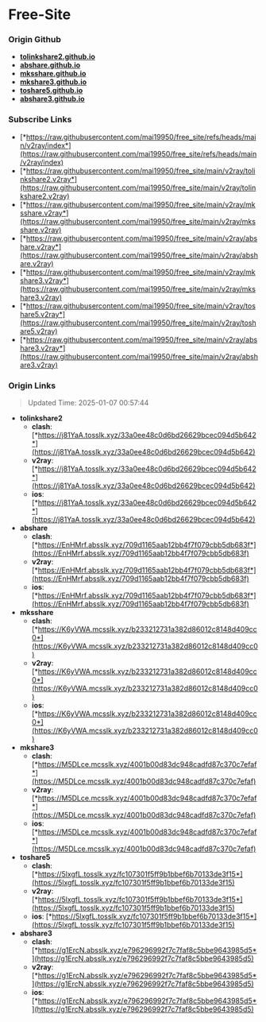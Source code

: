 # Free-Site

### Origin Github

- [**tolinkshare2.github.io**](https://github.com/tolinkshare2/tolinkshare2.github.io)
- [**abshare.github.io**](https://github.com/abshare/abshare.github.io)
- [**mksshare.github.io**](https://github.com/mksshare/mksshare.github.io)
- [**mkshare3.github.io**](https://github.com/mkshare3/mkshare3.github.io)
- [**toshare5.github.io**](https://github.com/toshare5/toshare5.github.io)
- [**abshare3.github.io**](https://github.com/abshare3/abshare3.github.io)

### Subscribe Links

- [*https://raw.githubusercontent.com/mai19950/free_site/refs/heads/main/v2ray/index*](https://raw.githubusercontent.com/mai19950/free_site/refs/heads/main/v2ray/index)
- [*https://raw.githubusercontent.com/mai19950/free_site/main/v2ray/tolinkshare2.v2ray*](https://raw.githubusercontent.com/mai19950/free_site/main/v2ray/tolinkshare2.v2ray)
- [*https://raw.githubusercontent.com/mai19950/free_site/main/v2ray/mksshare.v2ray*](https://raw.githubusercontent.com/mai19950/free_site/main/v2ray/mksshare.v2ray)
- [*https://raw.githubusercontent.com/mai19950/free_site/main/v2ray/abshare.v2ray*](https://raw.githubusercontent.com/mai19950/free_site/main/v2ray/abshare.v2ray)
- [*https://raw.githubusercontent.com/mai19950/free_site/main/v2ray/mkshare3.v2ray*](https://raw.githubusercontent.com/mai19950/free_site/main/v2ray/mkshare3.v2ray)
- [*https://raw.githubusercontent.com/mai19950/free_site/main/v2ray/toshare5.v2ray*](https://raw.githubusercontent.com/mai19950/free_site/main/v2ray/toshare5.v2ray)
- [*https://raw.githubusercontent.com/mai19950/free_site/main/v2ray/abshare3.v2ray*](https://raw.githubusercontent.com/mai19950/free_site/main/v2ray/abshare3.v2ray)

### Origin Links

> Updated Time: 2025-01-07 00:57:44

- **tolinkshare2**
  - **clash**: [*https://j81YaA.tosslk.xyz/33a0ee48c0d6bd26629bcec094d5b642*](https://j81YaA.tosslk.xyz/33a0ee48c0d6bd26629bcec094d5b642)
  - **v2ray**: [*https://j81YaA.tosslk.xyz/33a0ee48c0d6bd26629bcec094d5b642*](https://j81YaA.tosslk.xyz/33a0ee48c0d6bd26629bcec094d5b642)
  - **ios**: [*https://j81YaA.tosslk.xyz/33a0ee48c0d6bd26629bcec094d5b642*](https://j81YaA.tosslk.xyz/33a0ee48c0d6bd26629bcec094d5b642)
- **abshare**
  - **clash**: [*https://EnHMrf.absslk.xyz/709d1165aab12bb4f7f079cbb5db683f*](https://EnHMrf.absslk.xyz/709d1165aab12bb4f7f079cbb5db683f)
  - **v2ray**: [*https://EnHMrf.absslk.xyz/709d1165aab12bb4f7f079cbb5db683f*](https://EnHMrf.absslk.xyz/709d1165aab12bb4f7f079cbb5db683f)
  - **ios**: [*https://EnHMrf.absslk.xyz/709d1165aab12bb4f7f079cbb5db683f*](https://EnHMrf.absslk.xyz/709d1165aab12bb4f7f079cbb5db683f)
- **mksshare**
  - **clash**: [*https://K6yVWA.mcsslk.xyz/b233212731a382d86012c8148d409cc0*](https://K6yVWA.mcsslk.xyz/b233212731a382d86012c8148d409cc0)
  - **v2ray**: [*https://K6yVWA.mcsslk.xyz/b233212731a382d86012c8148d409cc0*](https://K6yVWA.mcsslk.xyz/b233212731a382d86012c8148d409cc0)
  - **ios**: [*https://K6yVWA.mcsslk.xyz/b233212731a382d86012c8148d409cc0*](https://K6yVWA.mcsslk.xyz/b233212731a382d86012c8148d409cc0)
- **mkshare3**
  - **clash**: [*https://M5DLce.mcsslk.xyz/4001b00d83dc948cadfd87c370c7efaf*](https://M5DLce.mcsslk.xyz/4001b00d83dc948cadfd87c370c7efaf)
  - **v2ray**: [*https://M5DLce.mcsslk.xyz/4001b00d83dc948cadfd87c370c7efaf*](https://M5DLce.mcsslk.xyz/4001b00d83dc948cadfd87c370c7efaf)
  - **ios**: [*https://M5DLce.mcsslk.xyz/4001b00d83dc948cadfd87c370c7efaf*](https://M5DLce.mcsslk.xyz/4001b00d83dc948cadfd87c370c7efaf)
- **toshare5**
  - **clash**: [*https://5lxgfL.tosslk.xyz/fc107301f5ff9b1bbef6b70133de3f15*](https://5lxgfL.tosslk.xyz/fc107301f5ff9b1bbef6b70133de3f15)
  - **v2ray**: [*https://5lxgfL.tosslk.xyz/fc107301f5ff9b1bbef6b70133de3f15*](https://5lxgfL.tosslk.xyz/fc107301f5ff9b1bbef6b70133de3f15)
  - **ios**: [*https://5lxgfL.tosslk.xyz/fc107301f5ff9b1bbef6b70133de3f15*](https://5lxgfL.tosslk.xyz/fc107301f5ff9b1bbef6b70133de3f15)
- **abshare3**
  - **clash**: [*https://g1ErcN.absslk.xyz/e796296992f7c7faf8c5bbe9643985d5*](https://g1ErcN.absslk.xyz/e796296992f7c7faf8c5bbe9643985d5)
  - **v2ray**: [*https://g1ErcN.absslk.xyz/e796296992f7c7faf8c5bbe9643985d5*](https://g1ErcN.absslk.xyz/e796296992f7c7faf8c5bbe9643985d5)
  - **ios**: [*https://g1ErcN.absslk.xyz/e796296992f7c7faf8c5bbe9643985d5*](https://g1ErcN.absslk.xyz/e796296992f7c7faf8c5bbe9643985d5)
